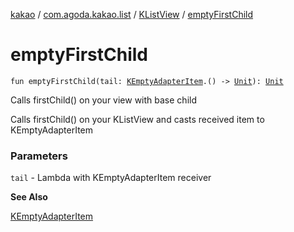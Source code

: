 [kakao](../../index.md) / [com.agoda.kakao.list](../index.md) / [KListView](index.md) / [emptyFirstChild](./empty-first-child.md)

# emptyFirstChild

`fun emptyFirstChild(tail: `[`KEmptyAdapterItem`](../-k-empty-adapter-item/index.md)`.() -> `[`Unit`](https://kotlinlang.org/api/latest/jvm/stdlib/kotlin/-unit/index.html)`): `[`Unit`](https://kotlinlang.org/api/latest/jvm/stdlib/kotlin/-unit/index.html)

Calls firstChild() on your view with base child

Calls firstChild() on your KListView and casts received item to KEmptyAdapterItem

### Parameters

`tail` - Lambda with KEmptyAdapterItem receiver

**See Also**

[KEmptyAdapterItem](../-k-empty-adapter-item/index.md)

